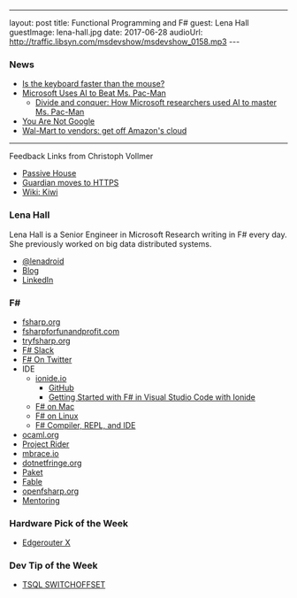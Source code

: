 ---
layout: post
title: Functional Programming and F#
guest:  Lena Hall
guestImage:  lena-hall.jpg
date: 2017-06-28
audioUrl: http://traffic.libsyn.com/msdevshow/msdevshow_0158.mp3
--- 
### News

 - [Is the keyboard faster than the mouse?](https://danluu.com/keyboard-v-mouse/)
 - [Microsoft Uses AI to Beat Ms. Pac-Man](https://www.thurrott.com/cloud/118294/microsoft-uses-ai-beat-ms-pac-man)
    - [Divide and conquer: How Microsoft researchers used AI to master Ms. Pac-Man](https://blogs.microsoft.com/next/2017/06/14/divide-conquer-microsoft-researchers-used-ai-master-ms-pac-man/#sm.000019y3g4ujzdeskxib5w776nkv6)
 - [You Are Not Google](https://blog.bradfieldcs.com/you-are-not-google-84912cf44afb)
 - [Wal-Mart to vendors: get off Amazon's cloud](http://www.foxbusiness.com/features/2017/06/21/wal-mart-to-vendors-get-off-amazons-cloud.html)

 ------------------------------------------------------

Feedback Links from Christoph Vollmer

 - [Passive House](https://en.wikipedia.org/wiki/Passive_house)
 - [Guardian moves to HTTPS](https://www.theguardian.com/info/developer-blog/2016/nov/29/the-guardian-has-moved-to-https)
 - [Wiki: Kiwi](https://en.wikipedia.org/wiki/Kiwi)

### Lena Hall

Lena Hall is a Senior Engineer in Microsoft Research writing in F# every day. She previously worked on big data distributed systems.

 - [@lenadroid](https://twitter.com/lenadroid)
 - [Blog](https://lenadroid.github.io/posts.html)
 - [LinkedIn](https://www.linkedin.com/in/alenadzenisenka)

### F#

-   [fsharp.org](http://fsharp.org/)
-   [fsharpforfunandprofit.com](https://fsharpforfunandprofit.com/)
-   [tryfsharp.org](http://www.tryfsharp.org/)
-   [F\# Slack](http://fsharp.org/guides/slack/)
-   [F\# On Twitter](https://twitter.com/search?q=%23fsharp)
-   IDE
    -   [ionide.io](http://ionide.io/)
        -   [GitHub](https://github.com/ionide)
        -   [Getting Started with F\# in Visual Studio Code with Ionide](https://docs.microsoft.com/en-us/dotnet/fsharp/tutorials/getting-started/getting-started-vscode)
    -   [F\# on Mac](http://fsharp.org/use/mac/)
    -   [F\# on Linux](http://fsharp.org/use/linux/)
    -   [F\# Compiler, REPL, and IDE](https://repl.it/site/languages/fsharp)
-   [ocaml.org](http://ocaml.org/)
-   [Project Rider](https://www.jetbrains.com/rider/)
-   [mbrace.io](http://mbrace.io/)
-   [dotnetfringe.org](http://dotnetfringe.org/)
-   [Paket](https://fsprojects.github.io/Paket/)
-   [Fable](http://fable.io/)
-   [openfsharp.org](http://openfsharp.org/)
-   [Mentoring](http://fsharp.org/mentorship/)


### Hardware Pick of the Week

-   [Edgerouter X](http://amzn.to/2sZNre4)

### Dev Tip of the Week

-   [TSQL SWITCHOFFSET](https://docs.microsoft.com/en-us/sql/t-sql/functions/switchoffset-transact-sql)